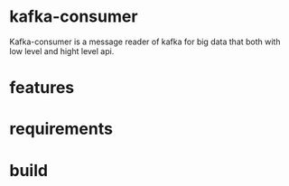# kafka-consumer

Kafka-consumer is a message reader of kafka for big data that both with low level and hight level api. 

# features 

# requirements 

# build 
